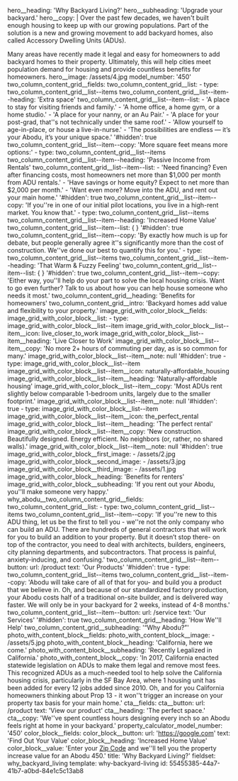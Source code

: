 hero__heading: 'Why Backyard Living?'
hero__subheading: 'Upgrade your backyard.'
hero__copy: |
  Over the past few decades, we haven't built enough housing to keep up with our growing populations. Part of the solution is a new and growing movement to add backyard homes, also called Accessory Dwelling Units (ADUs).
  
  Many areas have recently made it legal and easy for homeowners to add backyard homes to their property. Ultimately, this will help cities meet population demand for housing and provide countless benefits for homeowners.
hero__image: /assets/4.jpg
model_number: '450'
two_column_content_grid__fields:
  two_column_content_grid__list:
    -
      type: two_column_content_grid__list--items
      two_column_content_grid__list--item--heading: 'Extra space'
      two_column_content_grid__list--item--list:
        - 'A place to stay for visiting friends and family.'
        - 'A home office, a home gym, or a home studio.'
        - 'A place for your nanny, or an Au Pair.'
        - 'A place for your post-grad, that''s not technically under the same roof.'
        - 'Allow yourself to age-in-place, or house a live-in-nurse.'
        - 'The possibilities are endless — it’s your Abodu, it’s your unique space.'
      '#hidden': true
      two_column_content_grid__list--item--copy: 'More square feet means more options:'
    -
      type: two_column_content_grid__list--items
      two_column_content_grid__list--item--heading: 'Passive Income from Rentals'
      two_column_content_grid__list--item--list:
        - 'Need financing? Even after financing costs, most homeowners net more than $1,000 per month from ADU rentals.'
        - 'Have savings or home equity? Expect to net more than $2,000 per month.'
        - 'Want even more? Move into the ADU, and rent out your main home.'
      '#hidden': true
      two_column_content_grid__list--item--copy: 'If you''re in one of our initial pilot locations, you live in a high-rent market. You know that.'
    -
      type: two_column_content_grid__list--items
      two_column_content_grid__list--item--heading: 'Increased Home Value'
      two_column_content_grid__list--item--list: {  }
      '#hidden': true
      two_column_content_grid__list--item--copy: 'By exactly how much is up for debate, but people generally agree it''s significantly more than the cost of construction. We''ve done our best to quantify this for you.'
    -
      type: two_column_content_grid__list--items
      two_column_content_grid__list--item--heading: 'That Warm & Fuzzy Feeling'
      two_column_content_grid__list--item--list: {  }
      '#hidden': true
      two_column_content_grid__list--item--copy: 'Either way, you''ll help do your part to solve the local housing crisis. Want to go even further? Talk to us about how you can help house someone who needs it most.'
  two_column_content_grid__heading: 'Benefits for homeowners'
  two_column_content_grid__intro: 'Backyard homes add value and flexibility to your property.'
image_grid_with_color_block__fields:
  image_grid_with_color_block__list:
    -
      type: image_grid_with_color_block__list--item
      image_grid_with_color_block__list--item__icon: live_closer_to_work
      image_grid_with_color_block__list--item__heading: 'Live Closer to Work'
      image_grid_with_color_block__list--item__copy: 'No more 2+ hours of commuting per day, as is so common for many.'
      image_grid_with_color_block__list--item__note: null
      '#hidden': true
    -
      type: image_grid_with_color_block__list--item
      image_grid_with_color_block__list--item__icon: naturally-affordable_housing
      image_grid_with_color_block__list--item__heading: 'Naturally-affordable housing'
      image_grid_with_color_block__list--item__copy: 'Most ADUs rent slightly below comparable 1-bedroom units, largely due to the smaller footprint.'
      image_grid_with_color_block__list--item__note: null
      '#hidden': true
    -
      type: image_grid_with_color_block__list--item
      image_grid_with_color_block__list--item__icon: the_perfect_rental
      image_grid_with_color_block__list--item__heading: 'The perfect rental'
      image_grid_with_color_block__list--item__copy: 'New construction. Beautifully designed. Energy efficient. No neighbors (or, rather, no shared walls).'
      image_grid_with_color_block__list--item__note: null
      '#hidden': true
  image_grid_with_color_block__first_image:
    - /assets/2.jpg
  image_grid_with_color_block__second_image:
    - /assets/3.jpg
  image_grid_with_color_block__third_image:
    - /assets/1.jpg
  image_grid_with_color_block__heading: 'Benefits for renters'
  image_grid_with_color_block__subheading: 'If you rent out your Abodu, you''ll make someone very happy.'
why_abodu__two_column_content_grid__fields:
  two_column_content_grid__list:
    -
      type: two_column_content_grid__list--items
      two_column_content_grid__list--item--copy: 'If you''re new to this ADU thing, let us be the first to tell you - we''re not the only company who can build an ADU. There are hundreds of general contractors that will work for you to build an addition to your property. But it doesn’t stop there- on top of the contractor, you need to deal with architects, builders, engineers, city planning departments, and subcontractors. That process is painful, anxiety-inducing, and confusing.'
      two_column_content_grid__list--item--button:
        url: /product
        text: 'Our Products'
      '#hidden': true
    -
      type: two_column_content_grid__list--items
      two_column_content_grid__list--item--copy: 'Abodu will take care of all of that for you- and build you a product that we believe in. Oh, and because of our standardized factory production, your Abodu costs half of a traditional on-site builder, and is delivered way faster. We will only be in your backyard for 2 weeks, instead of 4-8 months.'
      two_column_content_grid__list--item--button:
        url: /service
        text: 'Our Services'
      '#hidden': true
  two_column_content_grid__heading: 'How We''ll Help'
  two_column_content_grid__subheading: '“Why Abodu?”'
photo_with_content_block__fields:
  photo_with_content_block__image:
    - /assets/5.jpg
  photo_with_content_block__heading: 'California, here we come.'
  photo_with_content_block__subheading: 'Recently Legalized in California.'
  photo_with_content_block__copy: 'In 2017, California enacted statewide legislation on ADUs to make them legal and remove most fees. This recognized ADUs as a much-needed tool to help solve the California housing crisis, particularly in the SF Bay Area, where 1 housing unit has been added for every 12 jobs added since 2010. Oh, and for you California homeowners thinking about Prop 13 - it won''t trigger an increase on your property tax basis for your main home.'
cta__fields:
  cta__button:
    url: /product
    text: 'View our product'
  cta__heading: 'The perfect space.'
  cta__copy: 'We''ve spent countless hours designing every inch so an Abodu feels right at home in your backyard.'
property_calculator_model_number: '450'
color_block__fields:
  color_block__button:
    url: 'https://google.com'
    text: 'Find Out Your Value'
  color_block__heading: 'Increased Home Value'
  color_block__value: 'Enter your <a href="">Zip Code</a> and we''ll tell you the property increase value for an Abodu 450.'
title: 'Why Backyard Living?'
fieldset: why_backyard_living
template: why-backyard-living
id: 55455385-44a7-41b7-a0bd-84e1c5c13ab8
